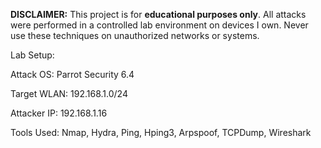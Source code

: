 **DISCLAIMER:** This project is for **educational purposes only**. All attacks were performed in a controlled lab environment on devices I own. Never use these techniques on unauthorized networks or systems.


Lab Setup:

Attack OS: Parrot Security 6.4

Target WLAN: 192.168.1.0/24

Attacker IP: 192.168.1.16

Tools Used: Nmap, Hydra, Ping, Hping3, Arpspoof, TCPDump, Wireshark
